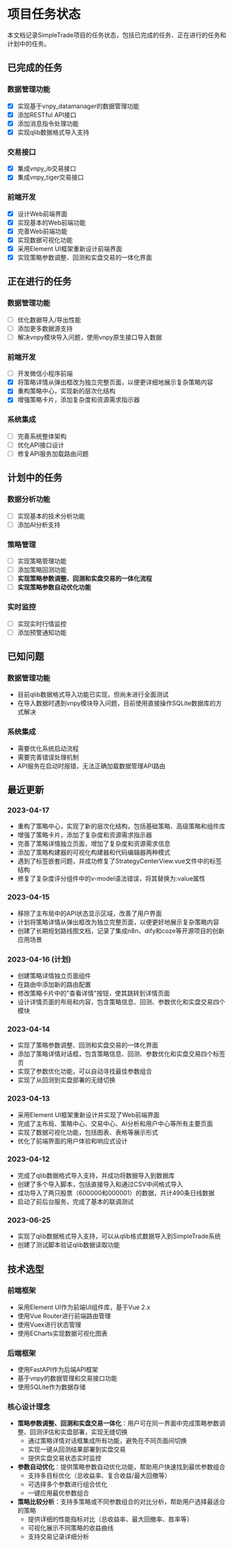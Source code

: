 # 项目任务状态

本文档记录SimpleTrade项目的任务状态，包括已完成的任务、正在进行的任务和计划中的任务。

## 已完成的任务

### 数据管理功能
- [x] 实现基于vnpy_datamanager的数据管理功能
- [x] 添加RESTful API接口
- [x] 添加消息指令处理功能
- [x] 实现qlib数据格式导入支持

### 交易接口
- [x] 集成vnpy_ib交易接口
- [x] 集成vnpy_tiger交易接口

### 前端开发
- [x] 设计Web前端界面
- [x] 实现基本的Web前端功能
- [x] 完善Web前端功能
- [x] 实现数据可视化功能
- [x] 采用Element UI框架重新设计前端界面
- [x] 实现策略参数调整、回测和实盘交易的一体化界面

## 正在进行的任务

### 数据管理功能
- [ ] 优化数据导入/导出性能
- [ ] 添加更多数据源支持
- [ ] 解决vnpy模块导入问题，使用vnpy原生接口导入数据

### 前端开发
- [ ] 开发微信小程序前端
- [x] 将策略详情从弹出框改为独立完整页面，以便更详细地展示复杂策略内容
- [x] 重构策略中心，实现新的层次化结构
- [x] 增强策略卡片，添加复杂度和资源需求指示器

### 系统集成
- [ ] 完善系统整体架构
- [ ] 优化API接口设计
- [ ] 修复API服务加载路由问题

## 计划中的任务

### 数据分析功能
- [ ] 实现基本的技术分析功能
- [ ] 添加AI分析支持

### 策略管理
- [ ] 实现策略管理功能
- [ ] 添加策略回测功能
- [ ] **实现策略参数调整、回测和实盘交易的一体化流程**
- [ ] **实现策略参数自动优化功能**

### 实时监控
- [ ] 实现实时行情监控
- [ ] 添加预警通知功能

## 已知问题

### 数据管理功能
- 目前qlib数据格式导入功能已实现，但尚未进行全面测试
- 在导入数据时遇到vnpy模块导入问题，目前使用直接操作SQLite数据库的方式解决

### 系统集成
- 需要优化系统启动流程
- 需要完善错误处理机制
- API服务在启动时报错，无法正确加载数据管理API路由

## 最近更新

### 2023-04-17
- 重构了策略中心，实现了新的层次化结构，包括基础策略、高级策略和组件库
- 增强了策略卡片，添加了复杂度和资源需求指示器
- 完善了策略详情独立页面，增加了复杂度和资源需求信息
- 添加了策略构建器的可视化构建器和代码编辑器两种模式
- 遇到了标签嵌套问题，并成功修复了StrategyCenterView.vue文件中的标签结构
- 修复了复杂度评分组件中的v-model语法错误，将其替换为:value属性

### 2023-04-15
- 移除了主布局中的API状态显示区域，改善了用户界面
- 计划将策略详情从弹出框改为独立完整页面，以便更好地展示复杂策略内容
- 创建了长期规划路线图文档，记录了集成n8n、dify和coze等开源项目的创新应用场景

### 2023-04-16 (计划)
- 创建策略详情独立页面组件
- 在路由中添加新的路由配置
- 修改策略卡片中的"查看详情"按钮，使其跳转到详情页面
- 设计详情页面的布局和内容，包含策略信息、回测、参数优化和实盘交易四个模块

### 2023-04-14
- 实现了策略参数调整、回测和实盘交易的一体化界面
- 添加了策略详情对话框，包含策略信息、回测、参数优化和实盘交易四个标签页
- 实现了参数优化功能，可以自动寻找最佳参数组合
- 实现了从回测到实盘部署的无缝切换

### 2023-04-13
- 采用Element UI框架重新设计并实现了Web前端界面
- 完成了主布局、策略中心、交易中心、AI分析和用户中心等所有主要页面
- 实现了数据可视化功能，包括图表、表格等展示形式
- 优化了前端界面的用户体验和响应式设计

### 2023-04-12
- 完成了qlib数据格式导入支持，并成功将数据导入到数据库
- 创建了多个导入脚本，包括直接导入和通过CSV中间格式导入
- 成功导入了两只股票（600000和000001）的数据，共计490条日线数据
- 启动了前后台服务，完成了基本的联调测试

### 2023-06-25
- 实现了qlib数据格式导入支持，可以从qlib格式数据导入到SimpleTrade系统
- 创建了测试脚本验证qlib数据读取功能

## 技术选型

### 前端框架
- 采用Element UI作为前端UI组件库，基于Vue 2.x
- 使用Vue Router进行前端路由管理
- 使用Vuex进行状态管理
- 使用ECharts实现数据可视化图表

### 后端框架
- 使用FastAPI作为后端API框架
- 基于vnpy的数据管理和交易接口功能
- 使用SQLite作为数据存储

### 核心设计理念
- **策略参数调整、回测和实盘交易一体化**：用户可在同一界面中完成策略参数调整、回测评估和实盘部署，实现无缝切换
  - 通过策略详情对话框集成所有功能，避免在不同页面间切换
  - 实现一键从回测结果部署到实盘交易
  - 提供实盘交易状态实时监控
- **参数自动优化**：提供策略参数自动优化功能，帮助用户快速找到最优参数组合
  - 支持多目标优化（总收益率、复合收益/最大回撤等）
  - 可选择多个参数进行组合优化
  - 一键应用最优参数组合
- **策略比较分析**：支持多策略或不同参数组合的对比分析，帮助用户选择最适合的策略
  - 提供详细的性能指标对比（总收益率、最大回撤率、胜率等）
  - 可视化展示不同策略的收益曲线
  - 支持交易记录详细分析
